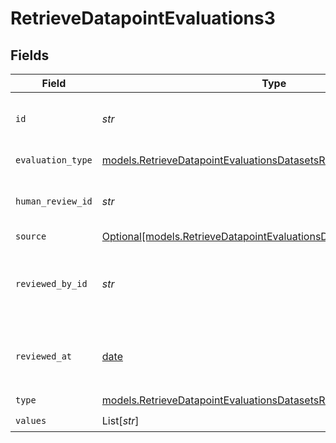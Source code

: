 # RetrieveDatapointEvaluations3


## Fields

| Field                                                                                                                                        | Type                                                                                                                                         | Required                                                                                                                                     | Description                                                                                                                                  |
| -------------------------------------------------------------------------------------------------------------------------------------------- | -------------------------------------------------------------------------------------------------------------------------------------------- | -------------------------------------------------------------------------------------------------------------------------------------------- | -------------------------------------------------------------------------------------------------------------------------------------------- |
| `id`                                                                                                                                         | *str*                                                                                                                                        | :heavy_check_mark:                                                                                                                           | The unique identifier of the human evaluation                                                                                                |
| `evaluation_type`                                                                                                                            | [models.RetrieveDatapointEvaluationsDatasetsResponseEvaluationType](../models/retrievedatapointevaluationsdatasetsresponseevaluationtype.md) | :heavy_check_mark:                                                                                                                           | The type of evaluation                                                                                                                       |
| `human_review_id`                                                                                                                            | *str*                                                                                                                                        | :heavy_check_mark:                                                                                                                           | The unique identifier of the human review                                                                                                    |
| `source`                                                                                                                                     | [Optional[models.RetrieveDatapointEvaluationsDatasetsResponseSource]](../models/retrievedatapointevaluationsdatasetsresponsesource.md)       | :heavy_minus_sign:                                                                                                                           | N/A                                                                                                                                          |
| `reviewed_by_id`                                                                                                                             | *str*                                                                                                                                        | :heavy_check_mark:                                                                                                                           | The unique identifier of the user who reviewed the item                                                                                      |
| `reviewed_at`                                                                                                                                | [date](https://docs.python.org/3/library/datetime.html#date-objects)                                                                         | :heavy_minus_sign:                                                                                                                           | The date and time the item was reviewed                                                                                                      |
| `type`                                                                                                                                       | [models.RetrieveDatapointEvaluationsDatasetsResponseType](../models/retrievedatapointevaluationsdatasetsresponsetype.md)                     | :heavy_check_mark:                                                                                                                           | N/A                                                                                                                                          |
| `values`                                                                                                                                     | List[*str*]                                                                                                                                  | :heavy_check_mark:                                                                                                                           | N/A                                                                                                                                          |